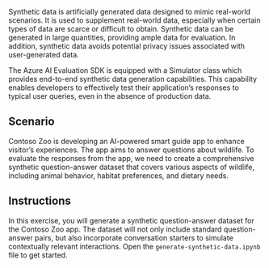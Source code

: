 Synthetic data is artificially generated data designed to mimic real-world scenarios. It is used to supplement real-world data, especially when certain types of data are scarce or difficult to obtain. Synthetic data can be generated in large quantities, providing ample data for evaluation. In addition, synthetic data avoids potential privacy issues associated with user-generated data.

The Azure AI Evaluation SDK is equipped with a Simulator class which provides end-to-end synthetic data generation capabilities. This capability enables developers to effectively test their application’s responses to typical user queries, even in the absence of production data.

## Scenario

Contoso Zoo is developing an AI-powered smart guide app to enhance visitor’s experiences. The app aims to answer questions about wildlife. To evaluate the responses from the app, we need to create a comprehensive synthetic question-answer dataset that covers various aspects of wildlife, including animal behavior, habitat preferences, and dietary needs.

## Instructions

In this exercise, you will generate a synthetic question-answer dataset for the Contoso Zoo app. The dataset will not only include standard question-answer pairs, but also incorporate conversation starters to simulate contextually relevant interactions. Open the `generate-synthetic-data.ipynb` file to get started.